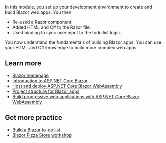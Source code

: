 In this module, you set up your development environment to create and build Blazor web apps. You then:

- Re-used a Razor component.
- Added HTML and C# to the Razor file.
- Used binding to sync user input to the todo list logic.

You now understand the fundamentals of building Blazor apps. You can use your HTML and C# knowledge to build more complex web apps.

## Learn more

- [Blazor homepage](https://dotnet.microsoft.com/apps/aspnet/web-apps/blazor)
- [Introduction to ASP.NET Core Blazor](/aspnet/core/blazor)
- [Host and deploy ASP.NET Core Blazor WebAssembly](/aspnet/core/host-and-deploy/blazor/webassembly)
- [Project structure for Blazor apps](/dotnet/architecture/blazor-for-web-forms-developers/project-structure)
- [Build progressive web applications with ASP.NET Core Blazor WebAssembly](/aspnet/core/blazor/progressive-web-app)

## Get more practice

- [Build a Blazor to-do list](/aspnet/core/tutorials/build-a-blazor-app)
- [Blazor Pizza Store workshop](https://aka.ms/blazorworkshop)
